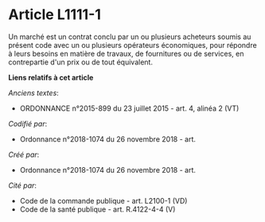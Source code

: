 # Article L1111-1

Un marché est un contrat conclu par un ou plusieurs acheteurs soumis au présent code avec un ou plusieurs opérateurs
économiques, pour répondre à leurs besoins en matière de travaux, de fournitures ou de services, en contrepartie d'un prix ou
de tout équivalent.

**Liens relatifs à cet article**

_Anciens textes_:

  - ORDONNANCE n°2015-899 du 23 juillet 2015 - art. 4, alinéa 2 (VT)

_Codifié par_:

  - Ordonnance n°2018-1074 du 26 novembre 2018 - art.

_Créé par_:

  - Ordonnance n°2018-1074 du 26 novembre 2018 - art.

_Cité par_:

  - Code de la commande publique - art. L2100-1 (VD)
  - Code de la santé publique - art. R.4122-4-4 (V)
